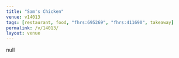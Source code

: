 ```yaml
---
title: "Sam's Chicken"
venue: v14013
tags: [restaurant, food, "fhrs:695269", "fhrs:411690", takeaway]
permalink: /v/14013/
layout: venue
---
```

null